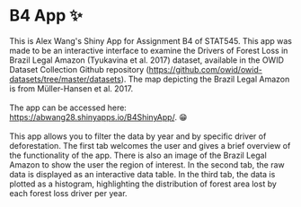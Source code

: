 # B4 App :sparkles:
This is Alex Wang's Shiny App for Assignment B4 of STAT545. This app was made to be an interactive interface to examine the Drivers of Forest Loss in Brazil Legal Amazon (Tyukavina et al. 2017) dataset, available in the OWID Dataset Collection Github repository (https://github.com/owid/owid-datasets/tree/master/datasets). The map depicting the Brazil Legal Amazon is from  Müller-Hansen et al. 2017.
\
\
The app can be accessed here: https://abwang28.shinyapps.io/B4ShinyApp/. :grin:
\
\
This app allows you to filter the data by year and by specific driver of deforestation. The first tab welcomes the user and gives a brief overview of the functionality of the app. There is also an image of the Brazil Legal Amazon to show the user the region of interest. In the second tab, the raw data is displayed as an interactive data table. In the third tab, the data is plotted as a histogram, highlighting the distribution of forest area lost by each forest loss driver per year. 

